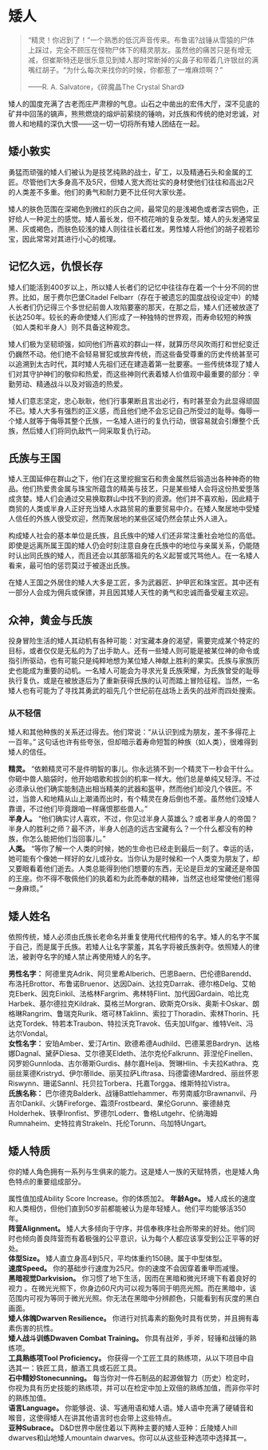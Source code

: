 # 矮人
> “精灵！你迟到了！”一个熟悉的低沉声音传来。布鲁诺?战锤从雪猿的尸体上踩过，完全不顾压在怪物尸体下的精灵朋友。虽然他的痛苦只是有增无减，但崔斯特还是很乐意见到矮人那时常断掉的尖鼻子和带着几许银丝的满嘴红胡子。“为什么每次来找你的时候，你都惹了一堆麻烦啊？”
> 
> ——R. A. Salvatore，《碎魔晶The Crystal Shard》

矮人的国度充满了古老而庄严肃穆的气息。山石之中凿出的宏伟大厅，深不见底的矿井中回荡的镐声，熊熊燃烧的熔炉前萦绕的锤响，对氏族和传统的绝对忠诚，对兽人和地精的深仇大恨——这一切一切将所有矮人团结在一起。

## 矮小敦实
勇猛而顽强的矮人们被认为是技艺纯熟的战士，矿工，以及精通石头和金属的工匠。尽管他们大多身高不及5尺，但矮人宽大而壮实的身材使他们往往和高出2尺的人类差不多重。他们的勇气和耐力更不比任何大家伙差。

矮人的肤色范围在深褐色到微红的灰白之间，最常见的是浅褐色或者深古铜色，正好给人一种泥土的感觉。矮人蓄长发，但不梳花哨的复杂发型。矮人的头发通常呈黑、灰或褐色，而肤色较浅的矮人则往往长着红发。男性矮人将他们的胡子视若珍宝，因此常常对其进行小心的梳理。

## 记忆久远，仇恨长存
矮人们能活到400岁以上，所以矮人长者们的记忆中往往存在着一个十分不同的世界。比如，居于费尔巴堡Citadel Felbarr（存在于被遗忘的国度战役设定中）的矮人长者们仍记得三个多世纪前兽人攻陷要塞的那天，在那之后，矮人们还被放逐了长达250年。较长的寿命使矮人们形成了一种独特的世界观，而寿命较短的种族（如人类和半身人）则不具备这种观念。

矮人们极为坚韧顽强，如同他们所喜欢的群山一样，就算历尽风吹雨打和世纪变迁仍巍然不动。他们绝不会轻易冒犯或放弃传统，而这些备受尊重的历史传统甚至可以追溯到太古时代，其时矮人先祖们还在建造着第一批要塞。一些传统体现了矮人们对其守护神们的敬仰和热爱，而这些神则代表着矮人价值观中最重要的部分：辛勤劳动、精通战斗以及对锻造的热爱。

矮人们意志坚定，忠心耿耿，他们行事果断且言出必行，有时甚至会为此显得顽固不已。矮人大多有强烈的正义感，而且他们绝不会忘记自己所受过的耻辱。侮辱一个矮人就等于侮辱其整个氏族，一名矮人进行的复仇行动，很容易就会引爆整个氏族，然后矮人们将同仇敌忾一同采取复仇行动。

## 氏族与王国
矮人王国延伸在群山之下，他们在这里挖掘宝石和贵金属然后锻造出各种神奇的物品。他们热爱贵金属与珠宝所蕴含的精美与技艺，只是某些矮人会将这份热爱堕落成贪婪。矮人们会通过交易换取群山中找不到的资源。他们并不喜欢船，因此精于商贸的人类或半身人正好充当矮人水路贸易的重要贸易中介。在矮人聚居地中受矮人信任的外族人很受欢迎，然而聚居地的某些区域仍然会禁止外人进入。

构成矮人社会的基本单位是氏族，且氏族中的矮人们还非常注重社会地位的高低。即使是远离所属王国的矮人仍会时刻注意自身在氏族中的地位与亲属关系，仍能随时认出同氏族的矮人，而且还会以其部落祖先的名义起誓或咒骂他人。在一名矮人看来，最可怕的惩罚莫过于被逐出氏族。

在矮人王国之外居住的矮人大多是工匠，多为武器匠、护甲匠和珠宝匠。其中还有一部分人会成为佣兵或保镖，并且因其矮人天性的勇气和忠诚而备受雇主欢迎。

## 众神，黄金与氏族
投身冒险生活的矮人其动机有各种可能：对宝藏本身的渴望，需要完成某个特定的目标，或者仅仅是无私的为了出手助人。还有一些矮人则可能是被某位神的命令或指引所驱动，也有可能只是纯粹地想为某位矮人神献上胜利的果实。氏族与家族历史也能成为重要的动机。一名矮人可能会为寻求光复氏族荣耀，为氏族曾受的耻辱执行复仇，或是在被放逐后为了重新获得氏族的认可而踏上冒险征程。当然，一名矮人也有可能为了寻找其勇武的祖先几个世纪前在战场上丢失的战斧而四处搜索。

### 从不轻信
矮人和其他种族的关系还过得去。他们常说：“从认识到成为朋友，差不多得花上一百年。” 这句话也许有些夸张，但却暗示着寿命短暂的种族（如人类），很难得到矮人的信任。

**精灵。** “依赖精灵可不是件明智的事儿。你永远猜不到一个精灵下一秒会干什么。你砸中兽人脑袋时，他开始唱歌和拔剑的机率一样大。他们总是单纯又轻浮。不过必须承认他们确实能制造出相当精美的武器和盔甲，然而他们却没几个铁匠。不过，当兽人和地精从山上潮涌而出时，有个精灵在身后倒也不差。虽然他们没矮人靠谱，不过他们毕竟跟咱一样痛恨那些兽人。”  
**半身人。** “他们确实讨人喜欢，不过，你见过半身人英雄么？或者半身人的帝国？半身人的胜利之师？最不济，半身人创造的远古宝藏有么？一个什么都没有的种族，你怎么能把他们当回事儿。”  
**人类。** “等你了解一个人类的时候，她的生命也已经走到最后一刻了。幸运的话，她可能有个像她一样好的女儿或孙女。当你认为是时候和一个人类变为朋友了，却又要眼看着他们逝去。人类总能得到他们想要的东西，无论是巨龙的宝藏还是帝国的王座。你不得不敬佩他们的执着和为此而奉献的精神，当然这也经常使他们惹得一身麻烦。”

## 矮人姓名
依照传统，矮人必须由氏族长老命名并重复使用代代相传的名字。矮人的名字不属于自己，而是属于氏族。若矮人让名字蒙羞，其名字将被氏族剥夺。依照矮人的律法，被剥夺名字的矮人禁止再使用矮人的名字。

**男性名字：** 阿德里克Adrik、阿贝里希Alberich、巴恩Baern、巴伦德Barendd、布洛托Brottor、布鲁诺Bruenor、达因Dain、达拉克Darrak、德尔格Delg、艾帕克Eberk、因克Einkil、法格林Fargrim、弗林特Flint、加代因Gardain、哈比克Harbek、基尔德拉克Kildrak、莫格兰Morgran、欧斯克Orsik、奥斯卡Oskar、朗格琳Rangrim、鲁瑞克Rurik、塔可林Taklinn、索拉丁Thoradin、索林Thorin、托达克Tordek、特若本Traubon、特拉沃克Travok、伍夫加Ulfgar、维特Veit、冯达尔Vondal。  
**女性名字：** 安珀Amber、爱汀Artin、欧德希德Audhild、巴德莱恩Bardryn、达格娜Dagnal、黛萨Diesa、艾尔德芙Eldeth、法尔克伦Falkrunn、菲涅伦Finellen、冈罗妲Gunnloda、古尔蒂斯Gurdis、赫尔嘉Helja、贺琳Hlin、卡夫拉Kathra、克丽丝莱德Kristryd、伊尔蒂Ilde、丽芙拉萨Liftrasa、玛德雷德Mardred、丽丝怀恩Riswynn、珊诺Sannl、托贝拉Torbera、托嘉Torgga、维斯特拉Vistra。  
**氏族名称：** 巴尔德克Balderk、战锤Battlehammer、布劳南威尔Brawnanvil、丹吉尔Dankil、火铸Fireforge、霜须Frostbeard、果伦Gorunn、豪德赫克Holderhek、铁拳Ironfist、罗德尔Loderr、鲁格Lutgehr、伦纳海姆Rumnaheim、史特拉肯Strakeln、托伦Torunn、乌加特Ungart。

## 矮人特质
你的矮人角色拥有一系列与生俱来的能力。这是矮人一族的天赋特质，也是矮人角色特点的重要组成部分。

属性值加成Ability Score Increase。你的体质加2。
**年龄Age。** 矮人成长的速度和人类相仿，但他们直到50岁前都能被认为是年轻矮人。他们平均能够活350年。  
**阵营Alignment。** 矮人大多倾向于守序，并信奉秩序社会所带来的好处。他们同时也倾向善良阵营而有着极强的公平意识，认为每个人都应该享受到公正平等的好处。  
**体型Size。** 矮人直立身高4到5尺，平均体重约150磅。属于中型体型。  
**速度Speed。** 你的基础步行速度为25尺。你的速度不会因穿着重甲而减慢。  
**黑暗视觉Darkvision。** 你习惯了地下生活，因而在黑暗和微光环境下有着良好的视力 。在微光光照下，你身边60尺内可以视为等同于明亮光照。而在黑暗中，该范围内可视为等同于微光光照。你无法在黑暗中分辨颜色，只能看到有灰度的黑白画面。  
**矮人体魄Dwarven Resilience。** 你进行对抗毒素的豁免时具有优势，并且拥有毒素伤害的抗性。  
**矮人战斗训练Dwaven Combat Training。** 你具有战斧，手斧，轻锤和战锤的熟练项。  
**工具熟练项Tool Proficiency。** 你获得一个工匠工具的熟练项，从以下项目中自选其一：铁匠工具，酿酒工具或石匠工具。  
**石中精妙Stonecunning。** 每当你对一件石制品的起源做智力（历史）检定时，你视为具有历史技能的熟练项，并可以在检定中加上双倍的熟练加值，而非你平时的熟练加值。  
**语言Language。** 你能够说、读、写通用语和矮人语。矮人语中充满了硬辅音和喉音，这使得矮人在讲其他语言时也会带上这些特点。  
**亚种Subrace。** D&D世界中居住着以下两种主要的矮人亚种：丘陵矮人hill dwarves和山地矮人mountain dwarves。你可以从这些亚种选项中选择其一。  